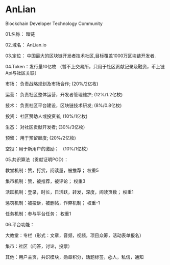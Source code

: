 # AnLian
Blockchain Developer Technology Community

01.名称： 暗链

02.域名： AnLian.io

03.定位： 中国最大的区块链开发者技术社区,目标覆盖1000万区块链开发者.

04.Token：发行量10亿枚 （暂不上交易所，只用于社区贡献记录及融资，币上链Api与社区关联）

市场： 负责战略规划及市场合作; (20%/2亿枚)

运营： 负责社区整体运营，开发者管理维护; (12%/1.2亿枚)

技术： 负责社区平台建设，区块链技术研发; (8%/0.8亿枚)

投资： 社区赞助人或投资者; (10%/1亿枚)

生态： 对社区贡献开发者; (30%/3亿枚) 

预留： 用于预留额度; (20%/2亿枚)

空投：用于新用户的激励； （10%/1亿枚）

05.共识算法（贡献证明POD）：

教堂机制：赞，打赏，阅读量，被推荐； 权重5	

集市机制：赞，被推荐，被评论；	权重3	

活跃机制：登录，时长，日活跃，转发，深度，阅读页数； 权重1	

惩罚机制：被投诉，被删帖，作弊机制； 权重-1	

任务机制：参与平台任务； 权重1	

06.平台功能：

大教堂：专栏（形式：文章，音频，视频，项目众筹，活动表单报名）	

集市：社区（问答，讨论，投票）		

其他：用户主页，共识模块，勋章积分，话题标签，@人，私信，通知		
